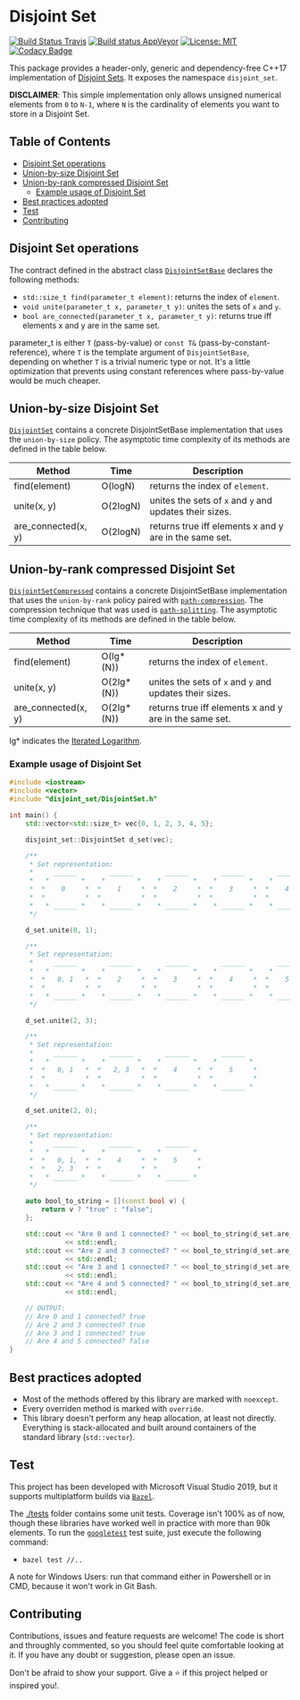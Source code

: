 ﻿# Disjoint Set

[![Build Status Travis](https://travis-ci.org/jkomyno/disjoint-set.svg?branch=master)](https://travis-ci.org/jkomyno/disjoint-set)
[![Build status AppVeyor](https://ci.appveyor.com/api/projects/status/f2eed8lgb5qexdrp?svg=true)](https://ci.appveyor.com/project/jkomyno/disjoint-set)
[![License: MIT](https://img.shields.io/badge/License-MIT-blue.svg)](./LICENSE)
[![Codacy Badge](https://api.codacy.com/project/badge/Grade/19388989c62742ba8353c577cd92b39c)](https://www.codacy.com/manual/jkomyno/disjoint-set?utm_source=github.com&amp;utm_medium=referral&amp;utm_content=jkomyno/disjoint-set&amp;utm_campaign=Badge_Grade)

This package provides a header-only, generic and dependency-free C++17 implementation of [Disjoint Sets](https://en.wikipedia.org/wiki/Disjoint-set_data_structure).
It exposes the namespace `disjoint_set`.

**DISCLAIMER**: This simple implementation only allows unsigned numerical elements from `0` to `N-1`, where `N` is the cardinality of elements you want to store in a Disjoint Set.

## Table of Contents

-   [Disjoint Set operations](#disjoint-set-operations)
-   [Union-by-size Disjoint Set](#union-by-size-disjoint-set)
-   [Union-by-rank compressed Disjoint Set](#union-by-rank-compressed-disjoint-set)
    -   [Example usage of Disjoint Set](#example-usage-of-disjoint-set)
-   [Best practices adopted](#best-practices-adopted)
-   [Test](#test)
-   [Contributing](#contributing)

## Disjoint Set operations

The contract defined in the abstract class [`DisjointSetBase`](./disjoint_set/DisjointSetBase.h) declares the following methods:

-   `std::size_t find(parameter_t element)`: returns the index of `element`.
-   `void unite(parameter_t x, parameter_t y)`: unites the sets of `x` and `y`.
-   `bool are_connected(parameter_t x, parameter_t y)`: returns true iff elements x and y are in the same set.

parameter_t is either `T` (pass-by-value) or `const T&` (pass-by-constant-reference), where `T` is the template argument of `DisjointSetBase`,
depending on whether `T` is a trivial numeric type or not. It's a little optimization that prevents using constant references where pass-by-value would be much cheaper.

## Union-by-size Disjoint Set

[`DisjointSet`](./disjoint_set/DisjointSet.h) contains a concrete DisjointSetBase implementation that uses the `union-by-size` policy.
The asymptotic time complexity of its methods are defined in the table below.

| Method              | Time     | Description                                             |
| ------------------- | -------- | ------------------------------------------------------- |
| find(element)       | O(logN)  | returns the index of `element`.                         |
| unite(x, y)         | O(2logN) | unites the sets of `x` and `y` and updates their sizes. |
| are_connected(x, y) | O(2logN) | returns true iff elements x and y are in the same set.  |

## Union-by-rank compressed Disjoint Set

[`DisjointSetCompressed`](./disjoint_set/DisjointSetCompressed.h) contains a concrete DisjointSetBase implementation that uses the `union-by-rank` policy
paired with [`path-compression`](https://en.wikipedia.org/wiki/Disjoint-set_data_structure#Path_compression). The compression technique that was used is [`path-splitting`](https://en.wikipedia.org/wiki/Disjoint-set_data_structure#Path_splitting).
The asymptotic time complexity of its methods are defined in the table below.

| Method              | Time        | Description                                             |
| ------------------- | ----------- | ------------------------------------------------------- |
| find(element)       | O(lg\*(N))  | returns the index of `element`.                         |
| unite(x, y)         | O(2lg\*(N)) | unites the sets of `x` and `y` and updates their sizes. |
| are_connected(x, y) | O(2lg\*(N)) | returns true iff elements x and y are in the same set.  |

lg\* indicates the [Iterated Logarithm](https://en.wikipedia.org/wiki/Iterated_logarithm).

### Example usage of Disjoint Set

```c++
#include <iostream>
#include <vector>
#include "disjoint_set/DisjointSet.h"

int main() {
    std::vector<std::size_t> vec{0, 1, 2, 3, 4, 5};

    disjoint_set::DisjointSet d_set(vec);

    /**
     * Set representation:
     *     ______        ______        ______        ______        ______        ______     
     *   *        *    *        *    *        *    *        *    *        *    *        *  
     *  *    0     *  *    1     *  *    2     *  *    3     *  *    4     *  *    5     * 
     *  *          *  *          *  *          *  *          *  *          *  *          * 
     *   * ______ *    * ______ *    * ______ *    * ______ *    * ______ *    * ______ *  
     */

    d_set.unite(0, 1);

    /**
     * Set representation:
     *     ______        ______        ______        ______        ______     
     *   *        *    *        *    *        *    *        *    *        *  
     *  *   0, 1   *  *    2     *  *    3     *  *    4     *  *    5     * 
     *  *          *  *          *  *          *  *          *  *          * 
     *   * ______ *    * ______ *    * ______ *    * ______ *    * ______ *  
     */

    d_set.unite(2, 3);

    /**
     * Set representation:
     *     ______        ______        ______        ______     
     *   *        *    *        *    *        *    *        *  
     *  *   0, 1   *  *   2, 3   *  *    4     *  *    5     * 
     *  *          *  *          *  *          *  *          * 
     *   * ______ *    * ______ *    * ______ *    * ______ *  
     */

    d_set.unite(2, 0);

    /**
     * Set representation:
     *     ______        ______        ______     
     *   *        *    *        *    *        *  
     *  *   0, 1,  *  *    4     *  *    5     * 
     *  *   2, 3   *  *          *  *          * 
     *   * ______ *    * ______ *    * ______ *  
     */

    auto bool_to_string = [](const bool v) {
        return v ? "true" : "false";
    };

    std::cout << "Are 0 and 1 connected? " << bool_to_string(d_set.are_connected(0, 1))
              << std::endl;
    std::cout << "Are 2 and 3 connected? " << bool_to_string(d_set.are_connected(2, 3))
              << std::endl;
    std::cout << "Are 3 and 1 connected? " << bool_to_string(d_set.are_connected(3, 1))
              << std::endl;
    std::cout << "Are 4 and 5 connected? " << bool_to_string(d_set.are_connected(4, 5))
              << std::endl;

    // OUTPUT:
    // Are 0 and 1 connected? true
    // Are 2 and 3 connected? true
    // Are 3 and 1 connected? true
    // Are 4 and 5 connected? false
}
```

## Best practices adopted

-   Most of the methods offered by this library are marked with `noexcept`.
-   Every overriden method is marked with `override`.
-   This library doesn't perform any heap allocation, at least not directly. Everything is stack-allocated
    and built around containers of the standard library (`std::vector`).

## Test

This project has been developed with Microsoft Visual Studio 2019, but it supports multiplatform builds via [`Bazel`](https://bazel.build/).

The [./tests](./tests) folder contains some unit tests. Coverage isn't 100% as of now, though these libraries have worked well in practice
with more than 90k elements.
To run the [`googletest`](https://github.com/google/googletest) test suite, just execute the following command:

-   `bazel test //..`

A note for Windows Users: run that command either in Powershell or in CMD, because it won't work in Git Bash.

## Contributing

Contributions, issues and feature requests are welcome!
The code is short and throughly commented, so you should feel quite comfortable looking at it.
If you have any doubt or suggestion, please open an issue.

Don't be afraid to show your support. Give a ⭐️ if this project helped or inspired you!.
